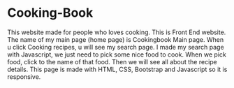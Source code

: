 # Cooking-Book
This website made for people who loves cooking. This is Front End website.
The name of my main page (home page) is Cookingbook Main page.
When u click Cooking recipes, u will see my search page.
I made my search page with Javascript, we just need to pick some nice food to cook.
When we pick food, click to the name of that food.
Then we will see all about the recipe details.
This page is made with HTML, CSS, Bootstrap and Javascript so it is responsive.




